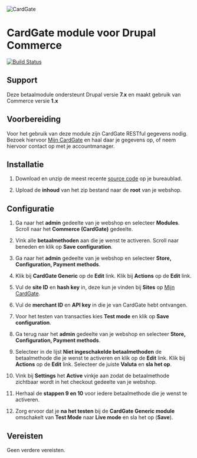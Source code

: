 ![CardGate](https://cdn.curopayments.net/thumb/200/logos/cardgate.png)

# CardGate module voor Drupal Commerce

[![Build Status](https://travis-ci.org/cardgate/drupal-commerce.svg?branch=master)](https://travis-ci.org/cardgate/drupal-commerce)

## Support

Deze betaalmodule ondersteunt Drupal versie **7.x** en maakt gebruik van Commerce versie **1.x**

## Voorbereiding

Voor het gebruik van deze module zijn CardGate RESTful gegevens nodig.
Bezoek hiervoor [Mijn CardGate](https://my.cardgate.com/) en haal daar je gegevens op,
of neem hiervoor contact op met je accountmanager.

## Installatie

1. Download en unzip de meest recente [source code](https://github.com/cardgate/drupal-commerce/releases) op je bureaublad.

2. Upload de **inhoud** van het zip bestand naar de **root** van je webshop.


## Configuratie

1. Ga naar het **admin** gedeelte van je webshop en selecteer **Modules**.
   Scroll naar het **Commerce (CardGate)** gedeelte.

2. Vink alle **betaalmethoden** aan die je wenst te activeren.
   Scroll naar beneden en klik op **Save configuration**.

3. Ga naar het **admin** gedeelte van je webshop en selecteer **Store, Configuration, Payment methods**.

4. Klik bij **CardGate Generic** op de **Edit** link.
   Klik bij **Actions** op de **Edit** link.

5. Vul de **site ID** en **hash key** in, deze kun je vinden bij **Sites** op [Mijn CardGate](https://my.cardgate.com/).

6. Vul de **merchant ID** en **API key** in die je van CardGate hebt ontvangen.

7. Voor het testen van transacties kies **Test mode** en klik op **Save configuration**.

8. Ga terug naar het **admin** gedeelte van je webshop en selecteer **Store, Configuration, Payment methods**.

9. Selecteer in de lijst **Niet ingeschakelde betaalmethoden** de betaalmethode die je wenst te activeren en klik op de **Edit** link.
    Klik bij **Actions** op de **Edit** link.
    Selecteer de juiste **Valuta** en **sla het op**.

10. Vink bij **Settings** het **Active** vinkje aan zodat de betaalmethode zichtbaar wordt in het checkout gedeelte van je webshop.

11. Herhaal de **stappen 9 en 10** voor iedere betaalmethode die je wenst te activeren.

12. Zorg ervoor dat je **na het testen** bij de **CardGate Generic module** omschakelt van **Test Mode** naar **Live mode** en sla het op (**Save**).

## Vereisten

Geen verdere vereisten.

